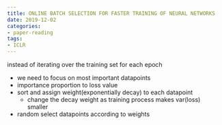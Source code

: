 ```yaml
---
title: ONLINE BATCH SELECTION FOR FASTER TRAINING OF NEURAL NETWORKS
date: 2019-12-02
categories:
- paper-reading
tags:
- ICLR
---
```


instead of iterating over the training set for each epoch
- we need to focus on most important datapoints
- importance proportion to loss value
- sort and assign weight(exponentially decay) to each datapoint
    - change the decay weight as training process makes var(loss) smaller
- random select datapoints according to weights
